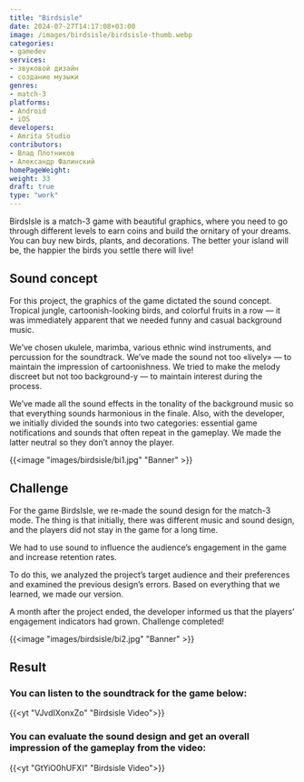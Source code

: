 ```yaml
---
title: "Birdsisle"
date: 2024-07-27T14:17:08+03:00
image: /images/birdsisle/birdsisle-thumb.webp
categories:
- gamedev
services:
- звуковой дизайн
- создание музыки
genres:
- match-3
platforms:
- Android
- iOS
developers:
- Amrita Studio
contributors:
- Влад Плотников
- Александр Фалинский
homePageWeight:
weight: 33
draft: true
type: "work"
---
```


BirdsIsle is a match-3 game with beautiful graphics, where you need to go through different levels to earn coins and build the ornitary of your dreams. You can buy new birds, plants, and decorations. The better your island will be, the happier the birds you settle there will live!

## Sound concept

For this project, the graphics of the game dictated the sound concept. Tropical jungle, cartoonish-looking birds, and colorful fruits in a row — it was immediately apparent that we needed funny and casual background music.

We’ve chosen ukulele, marimba, various ethnic wind instruments, and percussion for the soundtrack. We’ve made the sound not too «lively» — to maintain the impression of cartoonishness. We tried to make the melody discreet but not too background-y — to maintain interest during the process.

We’ve made all the sound effects in the tonality of the background music so that everything sounds harmonious in the finale. Also, with the developer, we initially divided the sounds into two categories: essential game notifications and sounds that often repeat in the gameplay. We made the latter neutral so they don’t annoy the player.

{{<image "images/birdsisle/bi1.jpg" "Banner" >}}

## Challenge

For the game BirdsIsle, we re-made the sound design for the match-3 mode. The thing is that initially, there was different music and sound design, and the players did not stay in the game for a long time.

We had to use sound to influence the audience’s engagement in the game and increase retention rates.

To do this, we analyzed the project’s target audience and their preferences and examined the previous design’s errors. Based on everything that we learned, we made our version.

A month after the project ended, the developer informed us that the players’ engagement indicators had grown. Challenge completed!

{{<image "images/birdsisle/bi2.jpg" "Banner" >}}

## Result

### You can listen to the soundtrack for the game below:

{{<yt "VJvdIXonxZo" "Birdsisle Video">}}

### You can evaluate the sound design and get an overall impression of the gameplay from the video:

{{<yt "GtYiO0hUFXI" "Birdsisle Video">}}